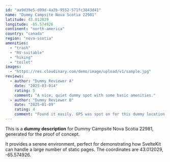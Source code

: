 ```yaml
---
id: "aa9d39e5-d09d-4a2b-9552-571fc3843d41"
name: "Dummy Campsite Nova Scotia 22981"
latitude: 43.012029
longitude: -65.574926
continent: "north-america"
country: "canada"
region: "nova-scotia"
amenities:
  - "trash"
  - "RV-suitable"
  - "hiking"
  - "toilet"
images:
  - "https://res.cloudinary.com/demo/image/upload/v1/sample.jpg"
reviews:
  - author: "Dummy Reviewer A"
    date: "2025-03-014"
    rating: 5
    comment: "A nice, quiet dummy spot with some basic amenities."
  - author: "Dummy Reviewer B"
    date: "2025-01-09"
    rating: 4
    comment: "Found it easily. GPS was spot on for this dummy location."
---
```


This is a **dummy description** for Dummy Campsite Nova Scotia 22981, generated for the proof of concept.

It provides a serene environment, perfect for demonstrating how SvelteKit can handle a large number of static pages. The coordinates are 43.012029, -65.574926.
